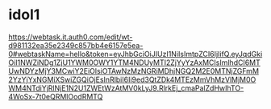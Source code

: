 # idol1
https://webtask.it.auth0.com/edit/wt-d981132ea35e2349c857bb4e6157e5ea-0#webtaskName=hello&token=eyJhbGciOiJIUzI1NiIsImtpZCI6IjIifQ.eyJqdGkiOiI1NWZiNDg1ZjU1YWM0OWY1YTM4NDUyMTI2ZjYyYzAxMCIsImlhdCI6MTUwNDYzMjY3MCwiY2EiOlsiOTAwNzMzNGRiMDhjNGQ2M2E0MTNjZGFmM2YzYjYxNGMiXSwiZGQiOjEsInRlbiI6Ii9ed3QtZDk4MTEzMmVhMzVlMjM0OWM4NTdiYjRlNjE1N2U1ZWEtWzAtMV0kLyJ9.RlrkEj_cmaPalZdHwIhTO-4WoSx-7t0eQRMlOodRMTQ
